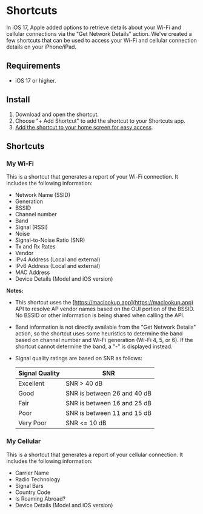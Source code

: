 # Shortcuts

In iOS 17, Apple added options to retrieve details about your Wi-Fi and cellular connections via the "Get Network Details" action. We've created a few shortcuts that can be used to access your Wi-Fi and cellular connection details on your iPhone/iPad.

## Requirements

* iOS 17 or higher.

## Install

1. Download and open the shortcut.
2. Choose "+ Add Shortcut" to add the shortcut to your Shortcuts app.
3. [Add the shortcut to your home screen for easy access](https://support.apple.com/guide/shortcuts/add-a-shortcut-to-the-home-screen-apd735880972/ios).

## Shortcuts
### My Wi-Fi

This is a shortcut that generates a report of your Wi-Fi connection. It includes the following information:

* Network Name (SSID)
* Generation
* BSSID
* Channel number
* Band
* Signal (RSSI)
* Noise
* Signal-to-Noise Ratio (SNR)
* Tx and Rx Rates
* Vendor
* IPv4 Address (Local and external)
* IPv6 Address (Local and external)
* MAC Address
* Device Details (Model and iOS version)

**Notes:** 
* This shortcut uses the [https://maclookup.app](https://maclookup.app) API to resolve AP vendor names based on the OUI portion of the BSSID. No BSSID or other information is being shared when calling the API.
* Band information is not directly available from the "Get Network Details" action, so the shortcut uses some heuristics to determine the band based on channel number and Wi-Fi generation (Wi-Fi 4, 5, or 6). If the shortcut cannot determine the band, a "-" is displayed instead.
* Signal quality ratings are based on SNR as follows:

  Signal Quality | SNR
  --- | ---
  Excellent | SNR > 40 dB
  Good | SNR is between 26 and 40 dB
  Fair | SNR is between 16 and 25 dB
  Poor | SNR is between 11 and 15 dB
  Very Poor | SNR <= 10 dB 

### My Cellular

This is a shortcut that generates a report of your cellular connection. It includes the following information:

* Carrier Name
* Radio Technology
* Signal Bars
* Country Code
* Is Roaming Abroad?
* Device Details (Model and iOS version)
